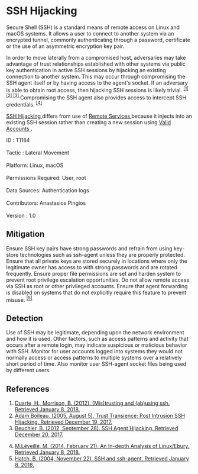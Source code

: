 <div class="container-fluid">
 <h1>
  SSH Hijacking
 </h1>
 <div class="row">
  <div class="col-md-8 description-body">
   <p>
    Secure Shell (SSH) is a standard means of remote access on Linux and macOS systems. It allows a user to connect to another system via an encrypted tunnel, commonly authenticating through a password, certificate or the use of an asymmetric encryption key pair.
   </p>
   <p>
    In order to move laterally from a compromised host, adversaries may take advantage of trust relationships established with other systems via public key authentication in active SSH sessions by hijacking an existing connection to another system. This may occur through compromising the SSH agent itself or by having access to the agent's socket. If an adversary is able to obtain root access, then hijacking SSH sessions is likely trivial.
    <span class="scite-citeref-number" data-reference="Slideshare Abusing SSH" id="scite-ref-1-a">
     <sup>
      <a aria-describedby="qtip-0" data-hasqtip="0" href="https://www.slideshare.net/morisson/mistrusting-and-abusing-ssh-13526219" target="_blank">
       [1]
      </a>
     </sup>
    </span>
    <span class="scite-citeref-number" data-reference="SSHjack Blackhat" id="scite-ref-2-a">
     <sup>
      <a aria-describedby="qtip-1" data-hasqtip="1" href="https://www.blackhat.com/presentations/bh-usa-05/bh-us-05-boileau.pdf" target="_blank">
       [2]
      </a>
     </sup>
    </span>
    <span class="scite-citeref-number" data-reference="Clockwork SSH Agent Hijacking" id="scite-ref-3-a">
     <sup>
      <a aria-describedby="qtip-2" data-hasqtip="2" href="https://www.clockwork.com/news/2012/09/28/602/ssh_agent_hijacking" target="_blank">
       [3]
      </a>
     </sup>
    </span>
    Compromising the SSH agent also provides access to intercept SSH credentials.
    <span class="scite-citeref-number" data-reference="Welivesecurity Ebury SSH" id="scite-ref-4-a">
     <sup>
      <a aria-describedby="qtip-3" data-hasqtip="3" href="https://www.welivesecurity.com/2014/02/21/an-in-depth-analysis-of-linuxebury/" target="_blank">
       [4]
      </a>
     </sup>
    </span>
   </p>
   <p>
    <a href="https://attack.mitre.org/techniques/T1184">
     SSH Hijacking
    </a>
    differs from use of
    <a href="https://attack.mitre.org/techniques/T1021">
     Remote Services
    </a>
    because it injects into an existing SSH session rather than creating a new session using
    <a href="https://attack.mitre.org/techniques/T1078">
     Valid Accounts
    </a>
    .
   </p>
  </div>
  <div class="col-md-4">
   <div class="card">
    <div class="card-body">
     <div class="card-data">
      <span class="h5 card-title">
       ID
      </span>
      : T1184
      <br/>
      <br/>
     </div>
     <div class="card-data">
      <span class="h5 card-title">
      </span>
     </div>
     <div class="card-data">
      <span class="h5 card-title">
       Tactic
      </span>
      : Lateral Movement
      <br/>
      <br/>
     </div>
     <div class="card-data">
      <span class="h5 card-title">
       Platform:
      </span>
      Linux, macOS
      <br/>
      <br/>
     </div>
     <div class="card-data">
      <span class="h5 card-title">
       Permissions Required:
      </span>
      User, root
      <br/>
      <br/>
     </div>
     <div class="card-data">
      <span class="h5 card-title">
      </span>
     </div>
     <div class="card-data">
      <span class="h5 card-title">
       Data Sources:
      </span>
      Authentication logs
      <br/>
      <br/>
     </div>
     <div class="card-data">
      <span class="h5 card-title">
      </span>
     </div>
     <div class="card-data">
      <span class="h5 card-title">
      </span>
     </div>
     <div class="card-data">
      <span class="h5 card-title">
      </span>
     </div>
     <div class="card-data">
      <span class="h5 card-title">
      </span>
     </div>
     <div class="card-data">
      <span class="h5 card-title">
      </span>
     </div>
     <div class="card-data">
      <span class="h5 card-title">
       Contributors:
      </span>
      Anastasios Pingios
      <br/>
      <br/>
     </div>
     <div class="card-data">
      <span class="h5 card-title">
       Version
      </span>
      : 1.0
     </div>
    </div>
   </div>
  </div>
 </div>
 <h2 class="pt-3" id="mitigation">
  Mitigation
 </h2>
 <p>
  Ensure SSH key pairs have strong passwords and refrain from using key-store technologies such as ssh-agent unless they are properly protected. Ensure that all private keys are stored securely in locations where only the legitimate owner has access to with strong passwords and are rotated frequently. Ensure proper file permissions are set and harden system to prevent root privilege escalation opportunities. Do not allow remote access via SSH as root or other privileged accounts. Ensure that agent forwarding is disabled on systems that do not explicitly require this feature to prevent misuse.
  <span class="scite-citeref-number" data-reference="Symantec SSH and ssh-agent" id="scite-ref-5-a">
   <sup>
    <a aria-describedby="qtip-4" data-hasqtip="4" href="https://www.symantec.com/connect/articles/ssh-and-ssh-agent" target="_blank">
     [5]
    </a>
   </sup>
  </span>
 </p>
 <h2 class="pt-3" id="detection">
  Detection
 </h2>
 <p>
  Use of SSH may be legitimate, depending upon the network environment and how it is used. Other factors, such as access patterns and activity that occurs after a remote login, may indicate suspicious or malicious behavior with SSH. Monitor for user accounts logged into systems they would not normally access or access patterns to multiple systems over a relatively short period of time. Also monitor user SSH-agent socket files being used by different users.
 </p>
 <h2 class="pt-3" id="references">
  References
 </h2>
 <div class="row">
  <div class="col">
   <ol>
    <li>
     <span class="scite-citation" id="scite-1">
      <span class="scite-citation-text">
       <a class="external text" href="https://www.slideshare.net/morisson/mistrusting-and-abusing-ssh-13526219" name="scite-1" rel="nofollow" target="_blank">
        Duarte, H., Morrison, B. (2012). (Mis)trusting and (ab)using ssh. Retrieved January 8, 2018.
       </a>
      </span>
     </span>
    </li>
    <li>
     <span class="scite-citation" id="scite-2">
      <span class="scite-citation-text">
       <a class="external text" href="https://www.blackhat.com/presentations/bh-usa-05/bh-us-05-boileau.pdf" name="scite-2" rel="nofollow" target="_blank">
        Adam Boileau. (2005, August 5). Trust Transience:  Post Intrusion SSH Hijacking. Retrieved December 19, 2017.
       </a>
      </span>
     </span>
    </li>
    <li>
     <span class="scite-citation" id="scite-3">
      <span class="scite-citation-text">
       <a class="external text" href="https://www.clockwork.com/news/2012/09/28/602/ssh_agent_hijacking" name="scite-3" rel="nofollow" target="_blank">
        Beuchler, B. (2012, September 28). SSH Agent Hijacking. Retrieved December 20, 2017.
       </a>
      </span>
     </span>
    </li>
   </ol>
  </div>
  <div class="col">
   <ol start="4.5">
    <li>
     <span class="scite-citation" id="scite-4">
      <span class="scite-citation-text">
       <a class="external text" href="https://www.welivesecurity.com/2014/02/21/an-in-depth-analysis-of-linuxebury/" name="scite-4" rel="nofollow" target="_blank">
        M.Léveillé, M. (2014, February 21). An In-depth Analysis of Linux/Ebury. Retrieved January 8, 2018.
       </a>
      </span>
     </span>
    </li>
    <li>
     <span class="scite-citation" id="scite-5">
      <span class="scite-citation-text">
       <a class="external text" href="https://www.symantec.com/connect/articles/ssh-and-ssh-agent" name="scite-5" rel="nofollow" target="_blank">
        Hatch, B. (2004, November 22). SSH and ssh-agent. Retrieved January 8, 2018.
       </a>
      </span>
     </span>
    </li>
   </ol>
  </div>
 </div>
</div>
